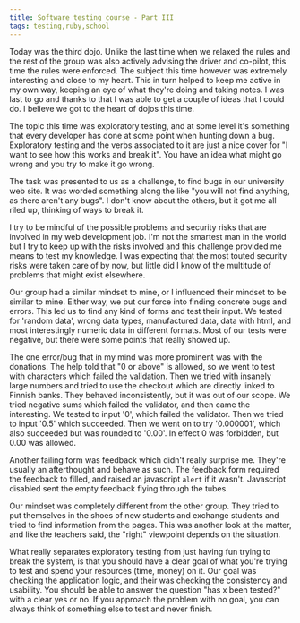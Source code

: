```yaml
---
title: Software testing course - Part III
tags: testing,ruby,school
---
```


Today was the third dojo. Unlike the last time when we relaxed the rules and
the rest of the group was also actively advising the driver and co-pilot, this
time the rules were enforced. The subject this time however was extremely
interesting and close to my heart. This in turn helped to keep me active in my
own way, keeping an eye of what they're doing and taking notes. I was last to
go and thanks to that I was able to get a couple of ideas that I could do. I
believe we got to the heart of dojos this time.

The topic this time was exploratory testing, and at some level it's something
that every developer has done at some point when hunting down a bug.
Exploratory testing and the verbs associated to it are just a nice cover for "I
want to see how this works and break it". You have an idea what might go wrong
and you try to make it go wrong.

The task was presented to us as a challenge, to find bugs in our university web
site. It was worded something along the like "you will not find anything, as
there aren't any bugs". I don't know about the others, but it got me all riled
up, thinking of ways to break it.

I try to be mindful of the possible problems and security risks that are
involved in my web development job. I'm not the smartest man in the world but I
try to keep up with the risks involved and this challenge provided me means to
test my knowledge. I was expecting that the most touted security risks were
taken care of by now, but little did I know of the multitude of problems that
might exist elsewhere.

Our group had a similar mindset to mine, or I influenced their mindset to be
similar to mine. Either way, we put our force into finding concrete bugs and
errors. This led us to find any kind of forms and test their input. We tested
for 'random data', wrong data types, manufactured data, data with html, and
most interestingly numeric data in different formats. Most of our tests were
negative, but there were some points that really showed up.

The one error/bug that in my mind was more prominent was with the donations.
The help told that "0 or above" is allowed, so we went to test with characters
which failed the validation. Then we tried with insanely large numbers and
tried to use the checkout which are directly linked to Finnish banks. They
behaved inconsistently, but it was out of our scope. We tried negative sums
which failed the validator, and then came the interesting. We tested to input
'0', which failed the validator. Then we tried to input '0.5' which succeeded.
Then we went on to try '0.000001', which also succeeded but was rounded to
'0.00'. In effect 0 was forbidden, but 0.00 was allowed.

Another failing form was feedback which didn't really surprise me. They're
usually an afterthought and behave as such. The feedback form required the
feedback to filled, and raised an javascript `alert` if it wasn't. Javascript
disabled sent the empty feedback flying through the tubes.

Our mindset was completely different from the other group. They tried to put
themselves in the shoes of new students and exchange students and tried to find
information from the pages. This was another look at the matter, and like the
teachers said, the "right" viewpoint depends on the situation.

What really separates exploratory testing from just having fun trying to break
the system, is that you should have a clear goal of what you're trying to test
and spend your resources (time, money) on it. Our goal was checking the
application logic, and their was checking the consistency and usability. You
should be able to answer the question "has x been tested?" with a clear yes or
no. If you approach the problem with no goal, you can always think of something
else to test and never finish.
